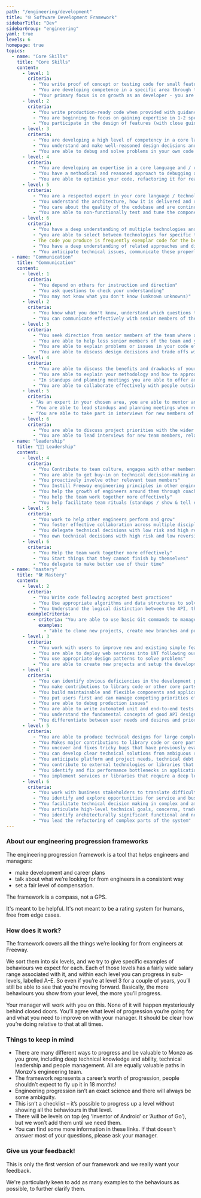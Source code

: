 ```yaml
---
path: "/engineering/development"
title: "🌐 Software Development Framework"
sidebarTitle: "Dev"
sidebarGroup: "engineering"
yaml: true
levels: 6
homepage: true
topics:
  - name: "Core Skills"
    title: "Core Skills"
    content:
      - level: 1
        criteria:
          - "You write proof of concept or testing code for small features when provided with guidance, direction and support"
          - "You are developing competence in a specific area through training, development and experience."
          - "Your primary focus is on growth as an developer - you are constantly learning how to learn."
      - level: 2
        criteria:
          - "You write production-ready code when provided with guidance on the best approach."
          - "You are beginning to focus on gaining expertise in 1-2 specific areas."
          - "You participate in the design of features (with close guidance)."        
      - level: 3
        criteria:
          - "You are developing a high level of competency in a core language and / or technology"
          - "You understand and make well-reasoned design decisions and trade-offs in your solution area."
          - "You are able to debug and solve problems in your own code or others code, with support or guidance from colleagues."   
      - level: 4
        criteria:
          - "You are developing an expertise in a core language and / or technology, and gaining awareness of others."
          - "You have a methodical and reasoned approach to debugging and problem solving."
          - "You are able to optimise your code, refactoring it for readability and performance"
      - level: 5
        criteria:
          - "You are a respected expert in your core language / technology and are sought for your opinion and guidance."
          - "You understand the architecture, how it is delivered and run in production, and the impact your changes may have on it."   
          - "You care about the quality of the codebase and are continually looking for ways to improve it, as well as the experience of working with it."
          - "You are able to non-functionally test and tune the components for which you are responsible (e.g. in areas of performance, security, accessibility, etc.)"
      - level: 6
        criteria:
          - "You have a deep understanding of multiple technologies and frameworks"
          - "you are able to select between technologies for specific tasks or solutions"
          - The code you produce is frequently exemplar code for the benefit of others."
          - "You have a deep understanding of related approaches and disciplines such as Agile, DevOps, and Software / Solution Architecture."
          - "You anticipate technical issues, communicate these properly to the relevant stakeholders, and make architectural / design decisions to avoid / resolve them."
  - name: "Communication"
    title: "Communication"
    content:
      - level: 1
        criteria:
          - "You depend on others for instruction and direction"
          - "You ask questions to check your understanding"
          - "You may not know what you don't know (unknown unknowns)"
      - level: 2
        criteria:
          - "You know what you don't know, understand which questions to ask"
          - "You can communicate effectively with senior members of the team in your area"
      - level: 3
        criteria:
          - "You seek direction from senior members of the team where appropriate"
          - "You are able to help less senior members of the team and your peers with specific questions in your areas of competence" 
          - "You are able to explain problems or issues in your code effectively to others when debugging"
          - "You are able to discuss design decisions and trade offs with other members of the team"        
      - level: 4
        criteria:
          - "You are able to discuss the benefits and drawbacks of your core technology and how it compares to others"
          - "You are able to explain your methodology and how to approach specific problems to less senior members of the team"
          - "In standups and planning meetings you are able to offer advice and information to other members of the team"
          - "You are able to collaborate effectively with people outside the team and the wider business"
      - level: 5
        criteria:
         - "As an expert in your chosen area, you are able to mentor and inform more junior members of the team in this area"
         - "You are able to lead standups and planning meetings when required"
         - "You are able to take part in interviews for new members of the team, asking technical questions as required"      
      - level: 6
        criteria:
          - "You are able to discuss project priorities with the wider business and the board of directors, with a view to their commercial application"  
          - "You are able to lead interviews for new team members, relating their experience to the needs of the team"
  - name: "leadership"
    title: "👩‍💼 Leadership"
    content:    
      - level: 4
        criteria:
          - "You Contribute to team culture, engages with other members of the team"
          - "You are able to get buy-in on technical decision-making and proposed designs"
          - "You proactively involve other relevant team members"          
          - "You Instill Freeway engineering principles in other engineers"
          - "You help the growth of engineers around them through coaching and mentoring"
          - "You help the team work together more effectively"
          - "You help facilitate team rituals (standups / show & tell etc)"
      - level: 5
        criteria:
          - "You work to help other engineers perform and grow"
          - "You foster effective collaboration across multiple disciplines (backend, mobile, data, design, web)"
          - "You delegate technical decisions with low risk and high reversibility"
          - "You own technical decisions with high risk and low reversibility"
      - level: 6
        criteria:
          - "You Help the team work together more effectively"
          - "You Start things that they cannot finish by themselves"
          - "You delegate to make better use of their time"
  - name: "mastery"
    title: "🛠️ Mastery"
    content:      
      - level: 2
        criteria:
          - "You Write code following accepted best practices"
          - "You Use appropriate algorithms and data structures to solve problems"
          - "You Understand the logical distinction between the API, the frontend and the backend"
        exampleCriteria:
          - criteria: "You are able to use basic Git commands to manage workflow effectively"
            examples:
              - "able to clone new projects, create new branches and pull requests from those branches"
      - level: 3
        criteria:
          - "You work with users to improve new and existing simple features iteratively"
          - "You are able to deploy web services into UAT following our deployment guidelines"
          - "You use appropriate design patterns to solve problems"
          - "You are able to create new projects and setup the development environment for them"         
      - level: 4
        criteria:
          - "You can identify obvious deficiencies in the development processes and support activities to improve them"
          - "You make contributions to library code or other core parts of larger applications"          
          - "You build maintainable and flexible components and applications"
          - "You put users first and can manage competing priorities effectively"
          - "You are able to debug production issues"
          - "You are able to write automated unit and end-to-end tests following accepted best practices"
          - "You understand the fundamental concepts of good API design and are able to apply them to our APIs"  
          - "You differentiate between user needs and desires and prioritises accordingly"    
      - level: 5
        criteria:
          - "You are able to produce technical designs for large complex projects"
          - "You Makes major contributions to library code or core parts of the application"
          - "You uncover and fixes tricky bugs that have previously evaded detection"
          - "You can develop clear technical solutions from ambiguous requirements"
          - "You anticipate platform and project needs, technical debt and common issues intuitively"          
          - "You contribute to external technologies or libraries that we depend on"
          - "You identify and fix performance bottlenecks in applications"   
          - "You implement services or libraries that require a deep level of domain knowledge"
      - level: 6
        criteria:
          - "You work with business stakeholders to translate difficult business problems into technical designs, ensuring that the organisation derives maximum value from technology"
          - "You identify and explore opportunities for service and business improvement"
          - "You facilitate technical decision making in complex and ambiguous situations"
          - "You articulate high-level technical goals, concerns, trade-offs, and decisions to the rest of the company effectively"
          - "You identify architecturally significant functional and non-functional requirements, identifies conflicts among them, and defines possible trade-offs scenarios"         
          - "You lead the refactoring of complex parts of the system"
---
```

### About our engineering progression frameworks
The engineering progression framework is a tool that helps engineers and managers:
- make development and career plans
- talk about what we’re looking for from engineers in a consistent way
- set a fair level of compensation.

The framework is a compass, not a GPS.

It's meant to be helpful. It's not meant to be a rating system for humans, free from edge cases.

### How does it work?
The framework covers all the things we’re looking for from engineers at Freeway. 

We sort them into six levels, and we try to give specific examples of behaviours we expect for each. Each of those levels has a fairly wide salary range associated with it, and within each level you can progress in sub-levels, labelled A–E. So even if you’re at level 3 for a couple of years, you’ll still be able to see that you’re moving forward. Basically, the more behaviours you show from your level, the more you’ll progress.

Your manager will work with you on this. None of it will happen mysteriously behind closed doors. You’ll agree what level of progression you’re going for and what you need to improve on with your manager. It should be clear how you’re doing relative to that at all times.

### Things to keep in mind
- There are many different ways to progress and be valuable to Monzo as you grow, including deep technical knowledge and ability, technical leadership and people management. All are equally valuable paths in Monzo's engineering team.
- The framework represents a career’s worth of progression, people shouldn’t expect to fly up it in 18 months!
- Engineering progression isn’t an exact science and there will always be some ambiguity.
- This isn’t a checklist – it’s possible to progress up a level without showing all the behaviours in that level.
- There will be levels on top (eg ‘Inventor of Android’ or ‘Author of Go’), but we won’t add them until we need them.
- You can find some more information in these links. If that doesn't answer most of your questions, please ask your manager.

### Give us your feedback!
This is only the first version of our framework and we really want your feedback.

We're particularly keen to add as many examples to the behaviours as possible, to further clarify them.